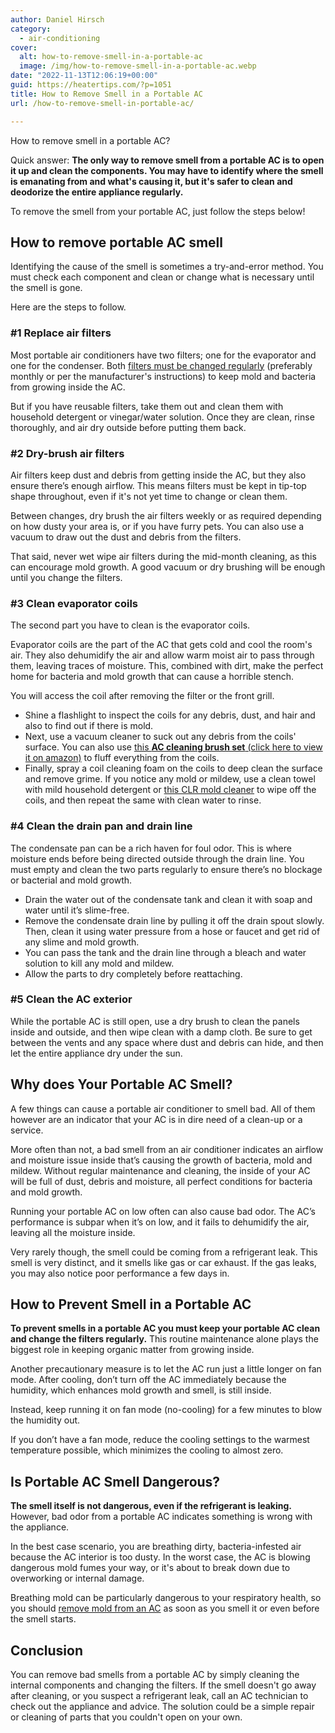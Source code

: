 ```yaml
---
author: Daniel Hirsch
category:
  - air-conditioning
cover:
  alt: how-to-remove-smell-in-a-portable-ac
  image: /img/how-to-remove-smell-in-a-portable-ac.webp
date: "2022-11-13T12:06:19+00:00"
guid: https://heatertips.com/?p=1051
title: How to Remove Smell in a Portable AC
url: /how-to-remove-smell-in-portable-ac/

---
```

How to remove smell in a portable AC?

Quick answer: **The only way to remove smell from a portable AC is to open it up and clean the components. You may have to identify where the smell is emanating from and what's causing it, but it's safer to clean and deodorize the entire appliance regularly.**

To remove the smell from your portable AC, just follow the steps below!

## How to remove portable AC smell

Identifying the cause of the smell is sometimes a try-and-error method. You must check each component and clean or change what is necessary until the smell is gone.

Here are the steps to follow.

### \#1 Replace air filters

Most portable air conditioners have two filters; one for the evaporator and one for the condenser. Both [filters must be changed regularly](https://www.energy.gov/energysaver/maintaining-your-air-conditioner) (preferably monthly or per the manufacturer's instructions) to keep mold and bacteria from growing inside the AC.

But if you have reusable filters, take them out and clean them with household detergent or vinegar/water solution. Once they are clean, rinse thoroughly, and air dry outside before putting them back.

### \#2 Dry-brush air filters

Air filters keep dust and debris from getting inside the AC, but they also ensure there’s enough airflow. This means filters must be kept in tip-top shape throughout, even if it's not yet time to change or clean them.

Between changes, dry brush the air filters weekly or as required depending on how dusty your area is, or if you have furry pets. You can also use a vacuum to draw out the dust and debris from the filters.

That said, never wet wipe air filters during the mid-month cleaning, as this can encourage mold growth. A good vacuum or dry brushing will be enough until you change the filters.

### \#3 Clean evaporator coils

The second part you have to clean is the evaporator coils.

Evaporator coils are the part of the AC that gets cold and cool the room's air. They also dehumidify the air and allow warm moist air to pass through them, leaving traces of moisture. This, combined with dirt, make the perfect home for bacteria and mold growth that can cause a horrible stench.

You will access the coil after removing the filter or the front grill.

- Shine a flashlight to inspect the coils for any debris, dust, and hair and also to find out if there is mold.
- Next, use a vacuum cleaner to suck out any debris from the coils' surface. You can also use [this **AC cleaning brush set** (click here to view it on amazon)](https://www.amazon.com/Conditioner-Condenser-Cleaning-Stainless-Refrigerator/dp/B086DMR4D4?crid=IJ25NR9ZG783&keywords=ac+clean+brush&qid=1668340528&sprefix=ac+clean+brush%2Caps%2C191&sr=8-3&linkCode=ll1&tag=heatertips-20&linkId=2bf3e81a7d3a526eba2d6d697a0f7fcb&language=en_US&ref_=as_li_ss_tl) to fluff everything from the coils.
- Finally, spray a coil cleaning foam on the coils to deep clean the surface and remove grime. If you notice any mold or mildew, use a clean towel with mild household detergent or [this CLR mold cleaner](https://www.amazon.com/dp/B08NRCW9NZ?&linkCode=ll1&tag=heatertips-20&linkId=279919b72294bb40ca4dbb6bb39900f6&language=en_US&ref_=as_li_ss_tl) to wipe off the coils, and then repeat the same with clean water to rinse.

### \#4 Clean the drain pan and drain line

The condensate pan can be a rich haven for foul odor. This is where moisture ends before being directed outside through the drain line. You must empty and clean the two parts regularly to ensure there’s no blockage or bacterial and mold growth.

- Drain the water out of the condensate tank and clean it with soap and water until it’s slime-free.
- Remove the condensate drain line by pulling it off the drain spout slowly. Then, clean it using water pressure from a hose or faucet and get rid of any slime and mold growth.
- You can pass the tank and the drain line through a bleach and water solution to kill any mold and mildew.
- Allow the parts to dry completely before reattaching.

### \#5 Clean the AC exterior

While the portable AC is still open, use a dry brush to clean the panels inside and outside, and then wipe clean with a damp cloth. Be sure to get between the vents and any space where dust and debris can hide, and then let the entire appliance dry under the sun.

## Why does Your Portable AC Smell?

A few things can cause a portable air conditioner to smell bad. All of them however are an indicator that your AC is in dire need of a clean-up or a service.

More often than not, a bad smell from an air conditioner indicates an airflow and moisture issue inside that’s causing the growth of bacteria, mold and mildew. Without regular maintenance and cleaning, the inside of your AC will be full of dust, debris and moisture, all perfect conditions for bacteria and mold growth.

Running your portable AC on low often can also cause bad odor. The AC’s performance is subpar when it’s on low, and it fails to dehumidify the air, leaving all the moisture inside.

Very rarely though, the smell could be coming from a refrigerant leak. This smell is very distinct, and it smells like gas or car exhaust. If the gas leaks, you may also notice poor performance a few days in.

## How to Prevent Smell in a Portable AC

**To prevent smells in a portable AC you must keep your portable AC clean and change the filters regularly.** This routine maintenance alone plays the biggest role in keeping organic matter from growing inside.

Another precautionary measure is to let the AC run just a little longer on fan mode. After cooling, don’t turn off the AC immediately because the humidity, which enhances mold growth and smell, is still inside.

Instead, keep running it on fan mode (no-cooling) for a few minutes to blow the humidity out.

If you don’t have a fan mode, reduce the cooling settings to the warmest temperature possible, which minimizes the cooling to almost zero.

## Is Portable AC Smell Dangerous?

**The smell itself is not dangerous, even if the refrigerant is leaking.** However, bad odor from a portable AC indicates something is wrong with the appliance.

In the best case scenario, you are breathing dirty, bacteria-infested air because the AC interior is too dusty. In the worst case, the AC is blowing dangerous mold fumes your way, or it's about to break down due to overworking or internal damage.

Breathing mold can be particularly dangerous to your respiratory health, so you should [remove mold from an AC](/remove-mold-portable-air-conditioner/) as soon as you smell it or even before the smell starts.

## Conclusion

You can remove bad smells from a portable AC by simply cleaning the internal components and changing the filters. If the smell doesn't go away after cleaning, or you suspect a refrigerant leak, call an AC technician to check out the appliance and advice. The solution could be a simple repair or cleaning of parts that you couldn't open on your own.
